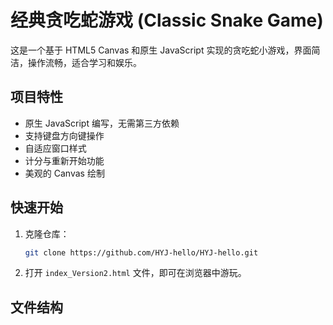 # 经典贪吃蛇游戏 (Classic Snake Game)

这是一个基于 HTML5 Canvas 和原生 JavaScript 实现的贪吃蛇小游戏，界面简洁，操作流畅，适合学习和娱乐。

## 项目特性

- 原生 JavaScript 编写，无需第三方依赖
- 支持键盘方向键操作
- 自适应窗口样式
- 计分与重新开始功能
- 美观的 Canvas 绘制

## 快速开始

1. 克隆仓库：
    ```bash
    git clone https://github.com/HYJ-hello/HYJ-hello.git
    ```
2. 打开 `index_Version2.html` 文件，即可在浏览器中游玩。

## 文件结构
